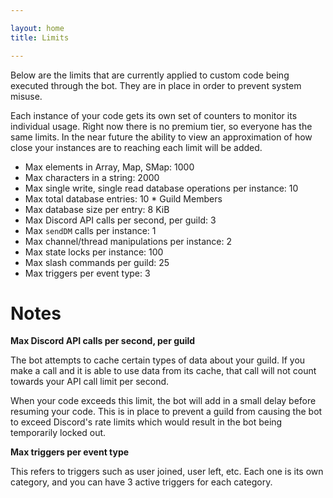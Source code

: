```yaml
---

layout: home
title: Limits

---
```


Below are the limits that are currently applied to custom code being executed through the bot. They are in place in order to prevent system misuse.

Each instance of your code gets its own set of counters to monitor its individual usage. Right now there is no premium tier, so everyone has the same limits. In the near future the ability to view an approximation of how close your instances are to reaching each limit will be added.

* Max elements in Array, Map, SMap: 1000
* Max characters in a string: 2000
* Max single write, single read database operations per instance: 10
* Max total database entries: 10 * Guild Members
* Max database size per entry: 8 KiB
* Max Discord API calls per second, per guild: 3
* Max `sendDM` calls per instance: 1
* Max channel/thread manipulations per instance: 2
* Max state locks per instance: 100
* Max slash commands per guild: 25
* Max triggers per event type: 3

# Notes

**Max Discord API calls per second, per guild**

The bot attempts to cache certain types of data about your guild. If you make a call and it is able to use data from its cache, that call will not count towards your API call limit per second.

When your code exceeds this limit, the bot will add in a small delay before resuming your code. This is in place to prevent a guild from causing the bot to exceed Discord's rate limits which would result in the bot being temporarily locked out.

**Max triggers per event type**

This refers to triggers such as user joined, user left, etc. Each one is its own category, and you can have 3 active triggers for each category.